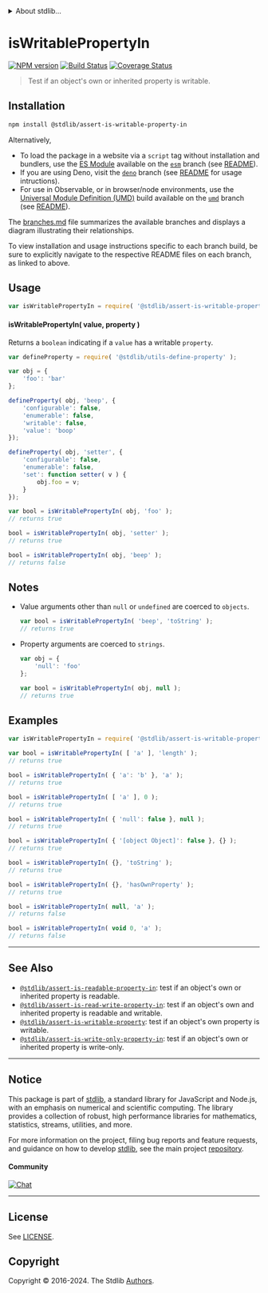 <!--

@license Apache-2.0

Copyright (c) 2018 The Stdlib Authors.

Licensed under the Apache License, Version 2.0 (the "License");
you may not use this file except in compliance with the License.
You may obtain a copy of the License at

   http://www.apache.org/licenses/LICENSE-2.0

Unless required by applicable law or agreed to in writing, software
distributed under the License is distributed on an "AS IS" BASIS,
WITHOUT WARRANTIES OR CONDITIONS OF ANY KIND, either express or implied.
See the License for the specific language governing permissions and
limitations under the License.

-->


<details>
  <summary>
    About stdlib...
  </summary>
  <p>We believe in a future in which the web is a preferred environment for numerical computation. To help realize this future, we've built stdlib. stdlib is a standard library, with an emphasis on numerical and scientific computation, written in JavaScript (and C) for execution in browsers and in Node.js.</p>
  <p>The library is fully decomposable, being architected in such a way that you can swap out and mix and match APIs and functionality to cater to your exact preferences and use cases.</p>
  <p>When you use stdlib, you can be absolutely certain that you are using the most thorough, rigorous, well-written, studied, documented, tested, measured, and high-quality code out there.</p>
  <p>To join us in bringing numerical computing to the web, get started by checking us out on <a href="https://github.com/stdlib-js/stdlib">GitHub</a>, and please consider <a href="https://opencollective.com/stdlib">financially supporting stdlib</a>. We greatly appreciate your continued support!</p>
</details>

# isWritablePropertyIn

[![NPM version][npm-image]][npm-url] [![Build Status][test-image]][test-url] [![Coverage Status][coverage-image]][coverage-url] <!-- [![dependencies][dependencies-image]][dependencies-url] -->

> Test if an object's own or inherited property is writable.

<section class="installation">

## Installation

```bash
npm install @stdlib/assert-is-writable-property-in
```

Alternatively,

-   To load the package in a website via a `script` tag without installation and bundlers, use the [ES Module][es-module] available on the [`esm`][esm-url] branch (see [README][esm-readme]).
-   If you are using Deno, visit the [`deno`][deno-url] branch (see [README][deno-readme] for usage intructions).
-   For use in Observable, or in browser/node environments, use the [Universal Module Definition (UMD)][umd] build available on the [`umd`][umd-url] branch (see [README][umd-readme]).

The [branches.md][branches-url] file summarizes the available branches and displays a diagram illustrating their relationships.

To view installation and usage instructions specific to each branch build, be sure to explicitly navigate to the respective README files on each branch, as linked to above.

</section>

<section class="usage">

## Usage

```javascript
var isWritablePropertyIn = require( '@stdlib/assert-is-writable-property-in' );
```

#### isWritablePropertyIn( value, property )

Returns a `boolean` indicating if a `value` has a writable `property`.

<!-- eslint-disable no-restricted-syntax -->

```javascript
var defineProperty = require( '@stdlib/utils-define-property' );

var obj = {
    'foo': 'bar'
};

defineProperty( obj, 'beep', {
    'configurable': false,
    'enumerable': false,
    'writable': false,
    'value': 'boop'
});

defineProperty( obj, 'setter', {
    'configurable': false,
    'enumerable': false,
    'set': function setter( v ) {
        obj.foo = v;
    }
});

var bool = isWritablePropertyIn( obj, 'foo' );
// returns true

bool = isWritablePropertyIn( obj, 'setter' );
// returns true

bool = isWritablePropertyIn( obj, 'beep' );
// returns false
```

</section>

<!-- /.usage -->

<section class="notes">

## Notes

-   Value arguments other than `null` or `undefined` are coerced to `objects`.

    ```javascript
    var bool = isWritablePropertyIn( 'beep', 'toString' );
    // returns true
    ```

-   Property arguments are coerced to `strings`.

    ```javascript
    var obj = {
        'null': 'foo'
    };

    var bool = isWritablePropertyIn( obj, null );
    // returns true
    ```

</section>

<!-- /.notes -->

<section class="examples">

## Examples

<!-- eslint-disable object-curly-newline -->

<!-- eslint no-undef: "error" -->

```javascript
var isWritablePropertyIn = require( '@stdlib/assert-is-writable-property-in' );

var bool = isWritablePropertyIn( [ 'a' ], 'length' );
// returns true

bool = isWritablePropertyIn( { 'a': 'b' }, 'a' );
// returns true

bool = isWritablePropertyIn( [ 'a' ], 0 );
// returns true

bool = isWritablePropertyIn( { 'null': false }, null );
// returns true

bool = isWritablePropertyIn( { '[object Object]': false }, {} );
// returns true

bool = isWritablePropertyIn( {}, 'toString' );
// returns true

bool = isWritablePropertyIn( {}, 'hasOwnProperty' );
// returns true

bool = isWritablePropertyIn( null, 'a' );
// returns false

bool = isWritablePropertyIn( void 0, 'a' );
// returns false
```

</section>

<!-- /.examples -->

<!-- Section for related `stdlib` packages. Do not manually edit this section, as it is automatically populated. -->

<section class="related">

* * *

## See Also

-   <span class="package-name">[`@stdlib/assert-is-readable-property-in`][@stdlib/assert/is-readable-property-in]</span><span class="delimiter">: </span><span class="description">test if an object's own or inherited property is readable.</span>
-   <span class="package-name">[`@stdlib/assert-is-read-write-property-in`][@stdlib/assert/is-read-write-property-in]</span><span class="delimiter">: </span><span class="description">test if an object's own and inherited property is readable and writable.</span>
-   <span class="package-name">[`@stdlib/assert-is-writable-property`][@stdlib/assert/is-writable-property]</span><span class="delimiter">: </span><span class="description">test if an object's own property is writable.</span>
-   <span class="package-name">[`@stdlib/assert-is-write-only-property-in`][@stdlib/assert/is-write-only-property-in]</span><span class="delimiter">: </span><span class="description">test if an object's own or inherited property is write-only.</span>

</section>

<!-- /.related -->

<!-- Section for all links. Make sure to keep an empty line after the `section` element and another before the `/section` close. -->


<section class="main-repo" >

* * *

## Notice

This package is part of [stdlib][stdlib], a standard library for JavaScript and Node.js, with an emphasis on numerical and scientific computing. The library provides a collection of robust, high performance libraries for mathematics, statistics, streams, utilities, and more.

For more information on the project, filing bug reports and feature requests, and guidance on how to develop [stdlib][stdlib], see the main project [repository][stdlib].

#### Community

[![Chat][chat-image]][chat-url]

---

## License

See [LICENSE][stdlib-license].


## Copyright

Copyright &copy; 2016-2024. The Stdlib [Authors][stdlib-authors].

</section>

<!-- /.stdlib -->

<!-- Section for all links. Make sure to keep an empty line after the `section` element and another before the `/section` close. -->

<section class="links">

[npm-image]: http://img.shields.io/npm/v/@stdlib/assert-is-writable-property-in.svg
[npm-url]: https://npmjs.org/package/@stdlib/assert-is-writable-property-in

[test-image]: https://github.com/stdlib-js/assert-is-writable-property-in/actions/workflows/test.yml/badge.svg?branch=v0.2.2
[test-url]: https://github.com/stdlib-js/assert-is-writable-property-in/actions/workflows/test.yml?query=branch:v0.2.2

[coverage-image]: https://img.shields.io/codecov/c/github/stdlib-js/assert-is-writable-property-in/main.svg
[coverage-url]: https://codecov.io/github/stdlib-js/assert-is-writable-property-in?branch=main

<!--

[dependencies-image]: https://img.shields.io/david/stdlib-js/assert-is-writable-property-in.svg
[dependencies-url]: https://david-dm.org/stdlib-js/assert-is-writable-property-in/main

-->

[chat-image]: https://img.shields.io/gitter/room/stdlib-js/stdlib.svg
[chat-url]: https://app.gitter.im/#/room/#stdlib-js_stdlib:gitter.im

[stdlib]: https://github.com/stdlib-js/stdlib

[stdlib-authors]: https://github.com/stdlib-js/stdlib/graphs/contributors

[umd]: https://github.com/umdjs/umd
[es-module]: https://developer.mozilla.org/en-US/docs/Web/JavaScript/Guide/Modules

[deno-url]: https://github.com/stdlib-js/assert-is-writable-property-in/tree/deno
[deno-readme]: https://github.com/stdlib-js/assert-is-writable-property-in/blob/deno/README.md
[umd-url]: https://github.com/stdlib-js/assert-is-writable-property-in/tree/umd
[umd-readme]: https://github.com/stdlib-js/assert-is-writable-property-in/blob/umd/README.md
[esm-url]: https://github.com/stdlib-js/assert-is-writable-property-in/tree/esm
[esm-readme]: https://github.com/stdlib-js/assert-is-writable-property-in/blob/esm/README.md
[branches-url]: https://github.com/stdlib-js/assert-is-writable-property-in/blob/main/branches.md

[stdlib-license]: https://raw.githubusercontent.com/stdlib-js/assert-is-writable-property-in/main/LICENSE

<!-- <related-links> -->

[@stdlib/assert/is-readable-property-in]: https://github.com/stdlib-js/assert-is-readable-property-in

[@stdlib/assert/is-read-write-property-in]: https://github.com/stdlib-js/assert-is-read-write-property-in

[@stdlib/assert/is-writable-property]: https://github.com/stdlib-js/assert-is-writable-property

[@stdlib/assert/is-write-only-property-in]: https://github.com/stdlib-js/assert-is-write-only-property-in

<!-- </related-links> -->

</section>

<!-- /.links -->
